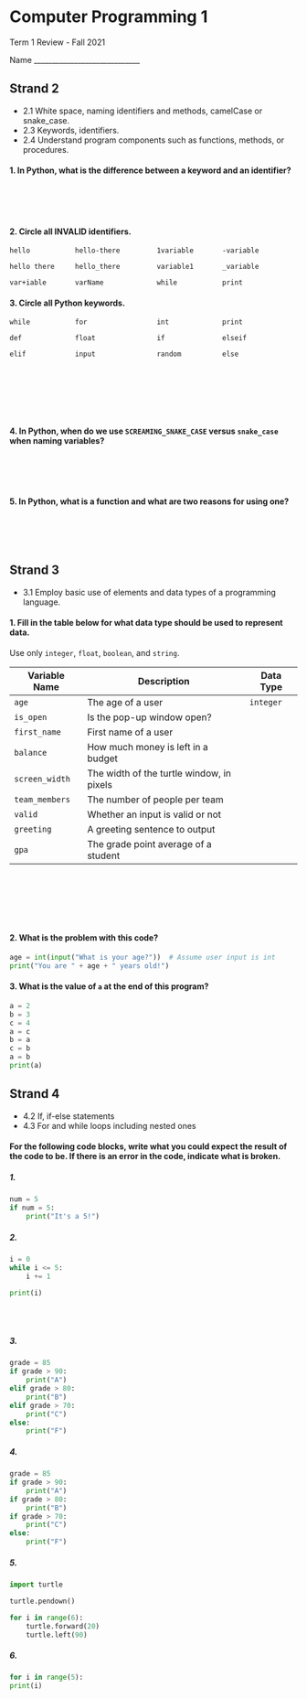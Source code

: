 # Computer Programming 1

Term 1 Review - Fall 2021

Name \_\_\_\_\_\_\_\_\_\_\_\_\_\_\_\_\_\_\_\_\_\_\_\_\_\_\_\_\_

## Strand 2

- 2.1 White space, naming identifiers and methods, camelCase or snake_case.
- 2.3 Keywords, identifiers.
- 2.4 Understand program components such as functions, methods, or procedures.

#### 1. In Python, what is the difference between a keyword and an identifier?

<br><br><br>

#### 2. Circle all INVALID identifiers.

```
hello           hello-there         1variable       -variable

hello there     hello_there         variable1       _variable

var+iable       varName             while           print
```

#### 3. Circle all Python keywords.

```
while           for                 int             print

def             float               if              elseif

elif            input               random          else
```

<br><br><br><br><br>

#### 4. In Python, when do we use `SCREAMING_SNAKE_CASE` versus `snake_case` when naming variables?

<br><br><br>

#### 5. In Python, what is a function and what are two reasons for using one?

<br><br><br>

## Strand 3

- 3.1 Employ basic use of elements and data types of a programming language.

#### 1. Fill in the table below for what data type should be used to represent data.

Use only `integer`, `float`, `boolean`, and `string`.

| Variable Name  | Description                               | Data Type |
| -------------- | ----------------------------------------- | --------- |
| `age`          | The age of a user                         | `integer` |
| `is_open`      | Is the pop-up window open?                |           |
| `first_name`   | First name of a user                      |           |
| `balance`      | How much money is left in a budget        |           |
| `screen_width` | The width of the turtle window, in pixels |           |
| `team_members` | The number of people per team             |           |
| `valid`        | Whether an input is valid or not          |           |
| `greeting`     | A greeting sentence to output             |           |
| `gpa`          | The grade point average of a student      |           |

<br><br><br><br><br>

#### 2. What is the problem with this code?

```python
age = int(input("What is your age?"))  # Assume user input is int
print("You are " + age + " years old!")
```

#### 3. What is the value of `a` at the end of this program?

```python
a = 2
b = 3
c = 4
a = c
b = a
c = b
a = b
print(a)
```

## Strand 4

- 4.2 If, if-else statements
- 4.3 For and while loops including nested ones

#### For the following code blocks, write what you could expect the result of the code to be. If there is an error in the code, indicate what is broken.

##### 1.

```python
num = 5
if num = 5:
    print("It's a 5!")
```

##### 2.

```python
i = 0
while i <= 5:
    i += 1

print(i)
```

<br><br>

##### 3.

```python
grade = 85
if grade > 90:
    print("A")
elif grade > 80:
    print("B")
elif grade > 70:
    print("C")
else:
    print("F")
```

##### 4.

```python
grade = 85
if grade > 90:
    print("A")
if grade > 80:
    print("B")
if grade > 70:
    print("C")
else:
    print("F")
```

##### 5.

```python
import turtle

turtle.pendown()

for i in range(6):
    turtle.forward(20)
    turtle.left(90)
```

##### 6.

```python
for i in range(5):
print(i)
```
